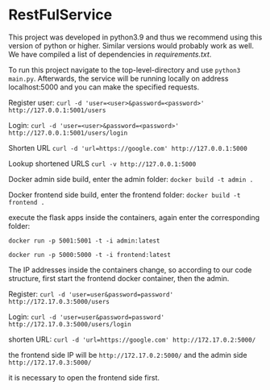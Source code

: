 # RestFulService

This project was developed in python3.9 and thus we recommend using this version of python or higher. Similar versions would probably work as well.
We have compiled a list of dependencies in *requirements.txt*. 

To run this project navigate to the top-level-directory and use `python3 main.py`. Afterwards, the service will be running locally on address localhost:5000 and you can make the specified requests.

Register user: ```curl -d 'user=<user>&password=<password>' http://127.0.0.1:5001/users```

Login: ```curl -d 'user=<user>&password=<password>' http://127.0.0.1:5001/users/login```

Shorten URL ```curl -d 'url=https://google.com' http://127.0.0.1:5000```

Lookup shortened URLS ```curl -v http://127.0.0.1:5000```

Docker admin side build, enter the admin folder: ```docker build -t admin .```

Docker frontend side build, enter the frontend folder: ```docker build -t frontend .```

execute the flask apps inside the containers, again enter the corresponding folder:

```docker run -p 5001:5001 -t -i admin:latest```

```docker run -p 5000:5000 -t -i frontend:latest```

The IP addresses inside the containers change, so according to our code structure, first start the frontend docker container, then the admin.

Register: ```curl -d 'user=user&password=password' http://172.17.0.3:5000/users```

Login: ```curl -d 'user=user&password=password' http://172.17.0.3:5000/users/login```

shorten URL: ```curl -d 'url=https://google.com' http://172.17.0.2:5000/```

the frontend side IP will be ```http://172.17.0.2:5000/``` and the admin side ```http://172.17.0.3:5000/```

it is necessary to open the frontend side first.
